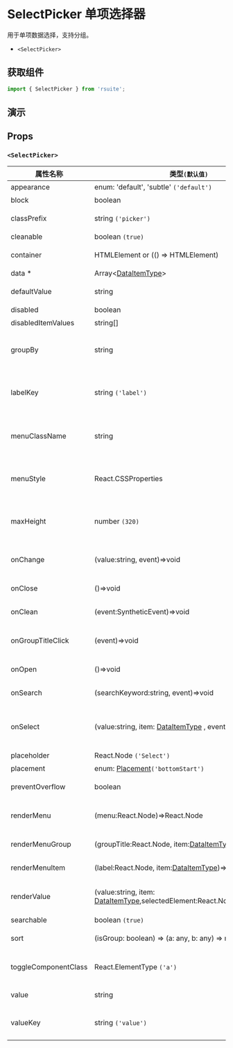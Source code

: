 # SelectPicker 单项选择器

用于单项数据选择，支持分组。

- `<SelectPicker>`

## 获取组件

```js
import { SelectPicker } from 'rsuite';
```

## 演示

<!--{demo}-->

## Props

### `<SelectPicker>`

| 属性名称             | 类型`(默认值)`                                                                      | 描述                                 |
| -------------------- | ----------------------------------------------------------------------------------- | ------------------------------------ |
| appearance           | enum: 'default', 'subtle' `('default')`                                             | 设置外观                             |
| block                | boolean                                                                             | 堵塞整行                             |
| classPrefix          | string `('picker')`                                                                 | 组件 CSS 类的前缀                    |
| cleanable            | boolean `(true)`                                                                    | 可以清除                             |
| container            | HTMLElement or (() => HTMLElement)                                                  | 设置渲染的容器                       |
| data \*              | Array&lt;[DataItemType](#types)&gt;                                                 | 组件数据                             |
| defaultValue         | string                                                                              | 设置默认值 `非受控`                  |
| disabled             | boolean                                                                             | 禁用组件                             |
| disabledItemValues   | string[]                                                                            | 禁用选项                             |
| groupBy              | string                                                                              | 设置分组条件在 `data` 中的 `key`     |
| labelKey             | string `('label')`                                                                  | 设置选项显示内容在 `data` 中的 `key` |
| menuClassName        | string                                                                              | 应用于菜单 DOM 节点的 css class      |
| menuStyle            | React.CSSProperties                                                                 | 应用于菜单 DOM 节点的 style          |
| maxHeight            | number `(320)`                                                                      | 设置 Dropdown 的最大高度             |
| onChange             | (value:string, event)=>void                                                         | `value` 发生改变时的回调函数         |
| onClose              | ()=>void                                                                            | 关闭回调函数                         |
| onClean              | (event:SyntheticEvent)=>void                                                        | 值清理时触发回调                     |
| onGroupTitleClick    | (event)=>void                                                                       | 点击分组标题的回调函数               |
| onOpen               | ()=>void                                                                            | 打开回调函数                         |
| onSearch             | (searchKeyword:string, event)=>void                                                 | 搜索的回调函数                       |
| onSelect             | (value:string, item: [DataItemType](#types) , event)=>void                          | 选项被点击选择后的回调函数           |
| placeholder          | React.Node `('Select')`                                                             | 占位符                               |
| placement            | enum: [Placement](#types)`('bottomStart')`                                          | 位置                                 |
| preventOverflow      | boolean                                                                             | 防止浮动元素溢出                     |
| renderMenu           | (menu:React.Node)=>React.Node                                                       | 自定义渲染菜单列表                   |
| renderMenuGroup      | (groupTitle:React.Node, item:[DataItemType](#types))=>React.Node                    | 自定义渲染选项组                     |
| renderMenuItem       | (label:React.Node, item:[DataItemType](#types))=>React.Node                         | 自定义渲染选项                       |
| renderValue          | (value:string, item: [DataItemType](#types),selectedElement:React.Node)=>React.Node | 自定义渲染被选中的选项               |
| searchable           | boolean `(true)`                                                                    | 可以搜索                             |
| sort                 | (isGroup: boolean) => (a: any, b: any) => number                                    | 对选项排序                           |
| toggleComponentClass | React.ElementType `('a')`                                                           | 为组件自定义元素类型                 |
| value                | string                                                                              | 设置值 `受控`,                       |
| valueKey             | string `('value')`                                                                  | 设置选项值在 `data` 中的 `key`       |

